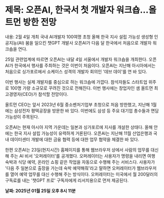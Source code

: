 # **제목: 오픈AI, 한국서 첫 개발자 워크숍…올트먼 방한 전망**

  내용: 2월 4일 개최 국내 AI개발자 100여명 초청 올해 한국 지사 설립 가능성 생성형 인공지능(AI) 붐을 일으킨 챗GPT 개발사 오픈AI가 다음 달 한국에서 처음으로 개발자 워크숍을 연다. 

25일 관련업계에 따르면 오픈AI는 내달 4일 서울에서 개발자 워크숍을 개최한다. 오픈AI가 한국에서 행사를 주최하는 것은 이번이 처음이다. 오픈AI는 지난해 아시아에서는 처음으로 싱가포르에서 쇼케이스 성격의 개발자 회의인 '데브 데이'를 연 바 있다.

이번 행사는 실제 개발자를 중심으로 하는 워크숍에 가깝다. 참석자들도 스타트업 위주로 100명 가량 소규모로 꾸려진 것으로 전해진다. 이번 행사에는 창업자인 샘 올트먼 최고경영자(CEO)가 참석할 전망이다.

올트먼 CEO는 앞서 2023년 6월 중소벤처기업부 초청으로 처음 방한했고, 지난해 1월에는 삼성전자 평택공장을 방문한 바 있다. 이번에도 삼성 등 주요 대기업 총수들과 면담 가능성이 주목된다.

오픈AI는 현재 아시아 지역 가운데는 일본과 싱가포르에 지사를 개설한 상태다. 올해 안에는 한국 지사 설립 가능성이 유력하게 거론된다. 오픈AI는 지난해 11월 산업은행과 국내 데이터센터 개발에 대한 금융 협력 등에 대한 업무 협약을 체결한 바 있다.

한편 오픈AI는 23일(현지시간) 홈페이지를 통해 웹브라우저 상에서 사람의 업무를 대신해 주는 AI 비서 '오퍼레이터'를 공개했다. 오퍼레이터는 사용자가 명령을 내리면 여행 숙박과 식당 예약, 온라인 쇼핑 같은 작업을 자동으로 수행해 주는 서비스다. 사용자가 '다음 주 일본으로 출장을 가는데 숙박 예약해줘'라고 말하면 오퍼레이터가 웹브라우저를 열어 예약 업무를 대신 수행해 주는 방식이다. 오퍼레이터는 미국에서 월 200달러의 구독료를 내는 '챗GPT 프로' 구독자에게 리서치용으로 먼저 제공된다.

  **날짜: 2025년 01월 25일 오후 8시 11분**